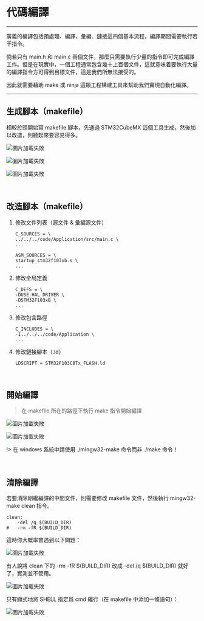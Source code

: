 # 代碼編譯

---

廣義的編譯包括預處理、編譯、彙編、鏈接這四個基本流程，編譯期間需要執行若干指令。

倘若只有 main.h 和 main.c 兩個文件，那麼只需要執行少量的指令即可完成編譯工作。但是在現實中，一個工程通常包含幾十上百個文件，這就意味着要執行大量的編譯指令方可得到目標文件，這是我們所無法接受的。

因此就需要藉助 make 或 ninja 這類工程構建工具來幫助我們實現自動化編譯。

---

## 生成腳本（makefile）

相較於頭開始寫 makefile 腳本，先通過 STM32CubeMX 這個工具生成，然後加以改造，則聽起來要容易得多。

![圖片加載失敗](assets/代碼編譯/GenerateMakefileByCubeMX.0.png)

![圖片加載失敗](assets/代碼編譯/GenerateMakefileByCubeMX.1.png)

![圖片加載失敗](assets/代碼編譯/GenerateMakefileByCubeMX.2.png)

<br>

## 改造腳本（makefile）

1. 修改文件列表（源文件 & 彙編源文件）
   ```
   C_SOURCES = \
   ../../../code/Application/src/main.c \
   ...
   ```
   ```
   ASM_SOURCES = \
   startup_stm32f103xb.s \
   ...
   ```
2. 修改全局定義
   ```
   C_DEFS = \
   -DUSE_HAL_DRIVER \
   -DSTM32F103xB \
   ...
   ```
3. 修改包含路徑
   ```
   C_INCLUDES = \
   -I../../../code/Application \
   ...
   ```
4. 修改鏈接腳本（.ld）
   ```
   LDSCRIPT = STM32F103C8Tx_FLASH.ld
   ```

<br>

## 開始編譯

> 在 makefile 所在的路徑下執行 make 指令開始編譯

![圖片加載失敗](assets/代碼編譯/make.build.png)

![圖片加載失敗](assets/代碼編譯/make.where.png)

!> 在 windows 系統中請使用 ./mingw32-make 命令而非 ./make 命令！

<br>

## 清除編譯

若要清除剛纔編譯的中間文件，則需要修改 makefile 文件，然後執行 mingw32-make clean 指令。

```
clean:
    -del /q $(BUILD_DIR)
#   -rm -fR $(BUILD_DIR)
```

這時你大概率會遇到以下問題：

![圖片加載失敗](assets/代碼編譯/make.clean.fail1.png)

有人說將 clean 下的 -rm -fR $(BUILD_DIR) 改成 -del /q $(BUILD_DIR) 就好了，實測並不管用。

![圖片加載失敗](assets/代碼編譯/make.clean.fail2.png)

只有顯式地將 SHELL 指定爲 cmd 纔行（在 makefile 中添加一條語句）：

![圖片加載失敗](assets/代碼編譯/make.clean.shell.png)
